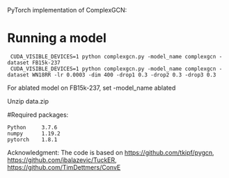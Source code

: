 PyTorch implementation of ComplexGCN:


# Running a model

     CUDA_VISIBLE_DEVICES=1 python complexgcn.py -model_name complexgcn -dataset FB15k-237 
     CUDA_VISIBLE_DEVICES=1 python complexgcn.py -model_name complexgcn -dataset WN18RR -lr 0.0003 -dim 400 -drop1 0.3 -drop2 0.3 -drop3 0.3

For ablated model on FB15k-237, set -model_name ablated

Unzip data.zip

#Required packages:

    Python     3.7.6
    numpy      1.19.2
    pytorch    1.8.1
    

Acknowledgment: The code is based on https://github.com/tkipf/pygcn, https://github.com/ibalazevic/TuckER, https://github.com/TimDettmers/ConvE
